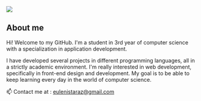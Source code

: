 
<img src="https://i.imgur.com/8DGhHIm.png">

## About me

Hi! Welcome to my GitHub. I'm a student in 3rd year of computer science with a specialization in application development. 

I have developed several projects in different programming languages, all in a strictly academic environment. I'm really interested in web development, specifically in front-end design and development. My goal is to be able to keep learning every day in the world of computer science. 
<br>

📫 Contact me at : eulenistaraz@gmail.com

<!--
**EulenisT/EulenisT** is a ✨ _special_ ✨ repository because its `README.md` (this file) appears on your GitHub profile.

Here are some ideas to get you started:

- 🔭 I’m currently working on ...
- 🌱 I’m currently learning ...
- 👯 I’m looking to collaborate on ...
- 🤔 I’m looking for help with ...
- 💬 Ask me about ...
- 📫 How to reach me: ...
- 😄 Pronouns: ...
- ⚡ Fun fact: ...
-->
